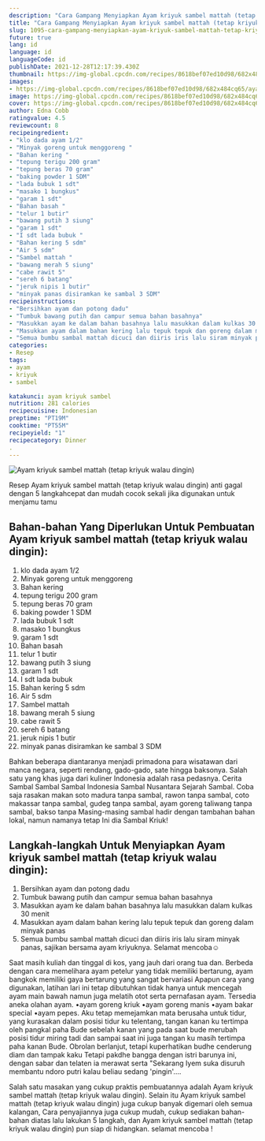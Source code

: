 ```yaml
---
description: "Cara Gampang Menyiapkan Ayam kriyuk sambel mattah (tetap kriyuk walau dingin) yang Enak Banget"
title: "Cara Gampang Menyiapkan Ayam kriyuk sambel mattah (tetap kriyuk walau dingin) yang Enak Banget"
slug: 1095-cara-gampang-menyiapkan-ayam-kriyuk-sambel-mattah-tetap-kriyuk-walau-dingin-yang-enak-banget
future: true
lang: id
language: id
languageCode: id
publishDate: 2021-12-28T12:17:39.430Z 
thumbnail: https://img-global.cpcdn.com/recipes/8618bef07ed10d98/682x484cq65/ayam-kriyuk-sambel-mattah-tetap-kriyuk-walau-dingin-foto-resep-utama.png
images:
- https://img-global.cpcdn.com/recipes/8618bef07ed10d98/682x484cq65/ayam-kriyuk-sambel-mattah-tetap-kriyuk-walau-dingin-foto-resep-utama.png
image: https://img-global.cpcdn.com/recipes/8618bef07ed10d98/682x484cq65/ayam-kriyuk-sambel-mattah-tetap-kriyuk-walau-dingin-foto-resep-utama.png
cover: https://img-global.cpcdn.com/recipes/8618bef07ed10d98/682x484cq65/ayam-kriyuk-sambel-mattah-tetap-kriyuk-walau-dingin-foto-resep-utama.png
author: Edna Cobb
ratingvalue: 4.5
reviewcount: 8
recipeingredient:
- "klo dada ayam 1/2"
- "Minyak goreng untuk menggoreng "
- "Bahan kering "
- "tepung terigu 200 gram"
- "tepung beras 70 gram"
- "baking powder 1 SDM"
- "lada bubuk 1 sdt"
- "masako 1 bungkus"
- "garam 1 sdt"
- "Bahan basah "
- "telur 1 butir"
- "bawang putih 3 siung"
- "garam 1 sdt"
- "I sdt lada bubuk "
- "Bahan kering 5 sdm"
- "Air 5 sdm"
- "Sambel mattah "
- "bawang merah 5 siung"
- "cabe rawit 5"
- "sereh 6 batang"
- "jeruk nipis 1 butir"
- "minyak panas disiramkan ke sambal 3 SDM"
recipeinstructions:
- "Bersihkan ayam dan potong dadu"
- "Tumbuk bawang putih dan campur semua bahan basahnya"
- "Masukkan ayam ke dalam bahan basahnya lalu masukkan dalam kulkas 30 menit"
- "Masukkan ayam dalam bahan kering lalu tepuk tepuk dan goreng dalam minyak panas"
- "Semua bumbu sambal mattah dicuci dan diiris iris lalu siram minyak panas, sajikan bersama ayam kriyuknya. Selamat mencoba☺️"
categories:
- Resep
tags:
- ayam
- kriyuk
- sambel

katakunci: ayam kriyuk sambel 
nutrition: 281 calories
recipecuisine: Indonesian
preptime: "PT19M"
cooktime: "PT55M"
recipeyield: "1"
recipecategory: Dinner
. 
---
```



![Ayam kriyuk sambel mattah (tetap kriyuk walau dingin)](https://img-global.cpcdn.com/recipes/8618bef07ed10d98/682x484cq65/ayam-kriyuk-sambel-mattah-tetap-kriyuk-walau-dingin-foto-resep-utama.png)

Resep Ayam kriyuk sambel mattah (tetap kriyuk walau dingin)  anti gagal dengan 5 langkahcepat dan mudah cocok sekali jika digunakan untuk menjamu tamu

<!--inarticleads1-->

## Bahan-bahan Yang Diperlukan Untuk Pembuatan Ayam kriyuk sambel mattah (tetap kriyuk walau dingin):

1. klo dada ayam 1/2
1. Minyak goreng untuk menggoreng 
1. Bahan kering 
1. tepung terigu 200 gram
1. tepung beras 70 gram
1. baking powder 1 SDM
1. lada bubuk 1 sdt
1. masako 1 bungkus
1. garam 1 sdt
1. Bahan basah 
1. telur 1 butir
1. bawang putih 3 siung
1. garam 1 sdt
1. I sdt lada bubuk 
1. Bahan kering 5 sdm
1. Air 5 sdm
1. Sambel mattah 
1. bawang merah 5 siung
1. cabe rawit 5
1. sereh 6 batang
1. jeruk nipis 1 butir
1. minyak panas disiramkan ke sambal 3 SDM

Bahkan beberapa diantaranya menjadi primadona para wisatawan dari manca negara, seperti rendang, gado-gado, sate hingga baksonya. Salah satu yang khas juga dari kuliner Indonesia adalah rasa pedasnya. Cerita Sambal Sambal Sambal Indonesia Sambal Nusantara Sejarah Sambal. Coba saja rasakan makan soto madura tanpa sambal, rawon tanpa sambal, coto makassar tanpa sambal, gudeg tanpa sambal, ayam goreng taliwang tanpa sambal, bakso tanpa Masing-masing sambal hadir dengan tambahan bahan lokal, namun namanya tetap Ini dia Sambal Kriuk! 

<!--inarticleads2-->

## Langkah-langkah Untuk Menyiapkan Ayam kriyuk sambel mattah (tetap kriyuk walau dingin):

1. Bersihkan ayam dan potong dadu
1. Tumbuk bawang putih dan campur semua bahan basahnya
1. Masukkan ayam ke dalam bahan basahnya lalu masukkan dalam kulkas 30 menit
1. Masukkan ayam dalam bahan kering lalu tepuk tepuk dan goreng dalam minyak panas
1. Semua bumbu sambal mattah dicuci dan diiris iris lalu siram minyak panas, sajikan bersama ayam kriyuknya. Selamat mencoba☺️


Saat masih kuliah dan tinggal di kos, yang jauh dari orang tua dan. Berbeda dengan cara memelihara ayam petelur yang tidak memiliki bertarung, ayam bangkok memiliki gaya bertarung yang sangat bervariasi Apapun cara yang digunakan, latihan lari ini tetap dibutuhkan tidak hanya untuk mencegah ayam main bawah namun juga melatih otot serta pernafasan ayam. Tersedia aneka olahan ayam. •ayam goreng kriuk •ayam goreng manis •ayam bakar special •ayam pepes. Aku tetap memejamkan mata berusaha untuk tidur, yang kurasakan dalam posisi tidur ku telentang, tangan kanan ku tertimpa oleh pangkal paha Bude sebelah kanan yang pada saat bude merubah posisi tidur miring tadi dan sampai saat ini juga tangan ku masih tertimpa paha kanan Bude. Obrolan berlanjut, tetapi kuperhatikan budhe cenderung diam dan tampak kaku Tetapi pakdhe bangga dengan istri barunya ini, dengan sabar dan telaten ia merawat serta &#34;Sekarang Iyem suka disuruh membantu ndoro putri kalau beliau sedang &#39;pingin&#39;…. 

Salah satu masakan yang cukup praktis pembuatannya adalah  Ayam kriyuk sambel mattah (tetap kriyuk walau dingin). Selain itu  Ayam kriyuk sambel mattah (tetap kriyuk walau dingin)  juga cukup banyak digemari oleh semua kalangan, Cara penyajiannya juga cukup mudah, cukup sediakan bahan-bahan diatas lalu lakukan 5 langkah, dan  Ayam kriyuk sambel mattah (tetap kriyuk walau dingin)  pun siap di hidangkan. selamat mencoba !

